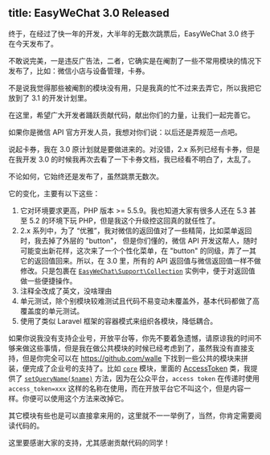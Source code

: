 title: EasyWeChat 3.0 Released
---

终于，在经过了快一年的开发，大半年的无数次跳票后，EasyWeChat 3.0 终于在今天发布了。

不敢说完美，一是违反广告法，二者，它确实是在阉割了一些不常用模块的情况下发布了，比如：微信小店与设备管理，卡券。

不是说我觉得那些被阉割的模块没有用，只是我真的忙不过来去弄它，所以我把它放到了 3.1 的开发计划里。

在这里，希望广大开发者踊跃贡献代码，献出你们的力量，让我们一起完善它。

如果你是微信 API 官方开发人员，我想对你们说：以后还是弄规范一点吧。

说起卡券，我在 3.0 原计划就是要做进来的。对没错，2.x 系列已经有卡券，但是在我开发 3.0 的时候我再次去看了一下卡券文档，我已经看不明白了，太乱了。

不论如何，它始终还是发布了，虽然跳票无数次。

它的变化，主要有以下这些：

1. 它对环境要求更高，PHP 版本 >= 5.5.9。我也知道大家有很多人还在 5.3 甚至 5.2 的环境下玩 PHP，但是我这个升级控这回真的就任性了。
2. 2.x 系列中，为了 “优雅”，我对微信的返回值对了一些精简，比如菜单返回时，我去掉了外层的 "button"， 但是你们懂的，微信 API 开发这帮人，随时可能变出新花样，这次来了一个个性化菜单，在 "button" 的同级，弄了一其它的返回值回来。所以，在 3.0 里，所有的 API 返回值与微信返回值一样不做修改。只是包裹在 [`EasyWeChat\Support\Collection`](https://github.com/overtrue/wechat/blob/master/src/Support/Collection.php) 实例中，便于对返回值做一些便捷操作。
3. 注释全改成了英文，没啥理由
4. 单元测试，除个别模块较难测试且代码不易变动未覆盖外，基本代码都做了高覆盖度的单元测试。
5. 使用了类似 Laravel 框架的容器模式来组织各模块，降低耦合。

如果你说我没有支持企业号，开放平台等，你先不要着急遗憾，请原谅我的时间不够来做这些事情，但是我在做公共模块的时候已经考虑到了，虽然我没有直接支持，但是你完全可以在 https://github.com/walle 下找到一些公共的模块来拼装，便完成了企业号的支持了。比如 [`core`](https://github.com/EasyWeChat/core) 模块，里面的 [AccessToken](https://github.com/EasyWeChat/core/blob/develop/AccessToken.php) 类，我提供了 [`setQueryName($name)`](https://github.com/EasyWeChat/core/blob/develop/AccessToken.php#L164) 方法，因为在公众平台，`access token` 在传递时使用 `access_token=xxx` 这样的名称在使用，而在开放平台它不叫这个，但是内容一样。你便可以使用这个方法来改掉它。

其它模块有些也是可以直接拿来用的，这里就不一一举例了，当然，你肯定需要阅读代码的。

这里要感谢大家的支持，尤其感谢贡献代码的同学！